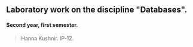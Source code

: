 ## Laboratory work on the discipline "Databases".
#### Second year, first semester.
> Hanna Kushnir. IP-12.
